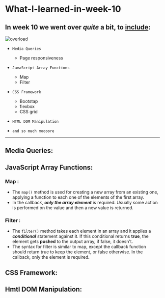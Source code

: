 # What-I-learned-in-week-10

## In week 10 we went over *quite* a bit, to <u>include</u>: 
![overload](https://proffittmanagement.com/wp-content/uploads/2014/06/Stress-and-Overwhelm-e1404125359603.jpg)

- `Media Queries`
  - Page responsiveness
- `JavaScript Array Functions`
   - Map
   - Filter
- `CSS Framework`
  - Bootstap
  - flexbox
  - CSS grid
  
- `HTML DOM Manipulation`
  
- `and so much moooore`
---

## Media Queries:



## JavaScript Array Functions:
 ### **Map** : 
 - The `map()` method is used for creating a new array from an existing one, applying a function to each one of the elements of the first array. 
 - In the callback, **_only the array element_** is required. Usually some action is performed on the value and then a new value is returned.
  ### **Filter** :
  - The `filter()` method takes each element in an array and it applies a **_conditional_** statement against it. If this conditional returns **true**, the element gets **pushed** to the output array, if false, it doesn't.
  - The syntax for filter is similar to map, except the callback function should return true to keep the element, or false otherwise. In the callback, only the element is required. 

## CSS Framework:


## Hmtl DOM Manipulation:

